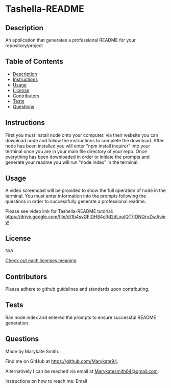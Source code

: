 
  # Tashella-README

  
  ## Description
  An application that generates a professional README for your repository/project

  ## Table of Contents
  - [Description](#description)
  - [Instructions](#instructions)
  - [Usage](#usage)
  - [License](#license)
  - [Contributors](#contributors)
  - [Tests](#tests)
  - [Questions](#questions)

  ## Instructions 
  First you must install node onto your computer. via their website you can download node and follow the instructions to complete the download. After node has been installed you will enter "npm install inquirer" into your terminal once you are in your main file directory of your repo. Once everything has been downloaded in order to initiate the prompts and generate your readme you will run "node index" in the terminal. 

  ## Usage
  A video screencast will be provided to show the full operation of node in the terminal. You must enter information into the prompts following the questions in order to successfully generate a professional readme. 
  
  
  Please see video link for Tashella-README tutorial: https://drive.google.com/file/d/1b4svGFlDH84cRd2dLxuIQT7IONQrvZwJ/view

  ## License
  N/A

 
  [Check out each licenses meaning](https://docs.github.com/en/github/creating-cloning-and-archiving-repositories/creating-a-repository-on-github/licensing-a-repository)

  ## Contributors
  Please adhere to github guidelines and standards upon contributing. 

  ## Tests
  Ran node index and entered the prompts to ensure successful README generation. 

  ## Questions
  Made by Marykate Smith. 


  Find me on GitHub at https://github.com/Marykate94. 


  Alternatively I can be reached via email at Marykatesmith64@gmail.com.


  Instructions on how to reach me: Email
